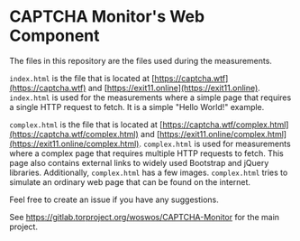 # CAPTCHA Monitor's Web Component

The files in this repository are the files used during the measurements.

`index.html` is the file that is located at [https://captcha.wtf](https://captcha.wtf)
and [https://exit11.online](https://exit11.online). `index.html` is used for the 
measurements where a simple page that requires a single HTTP request to fetch. 
It is a simple "Hello World!" example.

`complex.html` is the file that is located at 
[https://captcha.wtf/complex.html](https://captcha.wtf/complex.html)
and [https://exit11.online/complex.html](https://exit11.online/complex.html).
`complex.html` is used for measurements
where a complex page that requires multiple HTTP requests to fetch. This page
also contains external links to widely used Bootstrap and jQuery libraries.
Additionally, `complex.html` has a few images. `complex.html` tries to
simulate an ordinary web page that can be found on the internet.

Feel free to create an issue if you have any suggestions.

See https://gitlab.torproject.org/woswos/CAPTCHA-Monitor for the main project.